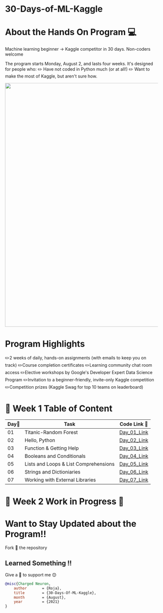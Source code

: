 # 30-Days-of-ML-Kaggle

# About the Hands On Program 💻
Machine learning beginner → Kaggle competitor in 30 days. Non-coders welcome

The program starts Monday, August 2, and lasts four weeks. It's designed for people who: 
✏️	Have not coded in Python much (or at all!) 
✏️	Want to make the most of Kaggle, but aren't sure how.

<img src="https://github.com/rojaAchary/30-Days-of-ML-Kaggle/blob/main/misc/30_Days_ML_Hero.png" width="800">

# Program Highlights

✏️2 weeks of daily, hands-on assignments (with emails to keep you on track)
✏️Course completion certificates
✏️Learning community chat room access
✏️Elective workshops by Google's Developer Expert Data Science Program
✏️Invitation to a beginner-friendly, invite-only Kaggle competition
✏️Competition prizes (Kaggle Swag for top 10 teams on leaderboard)

# 📌 Week 1 Table of Content

|Day📆 |Task |Code Link 🔗|
|------|-----|--------|
|01|Titanic-Random Forest|[Day_01_Link](https://github.com/rojaAchary/30-Days-of-ML-Kaggle/tree/main/1-Day-Titanic-Random-Forest)|
|02|Hello, Python|[Day_02_Link](https://github.com/rojaAchary/30-Days-of-ML-Kaggle/tree/main/2-Day-Hello-Python)|
|03|Function & Getting Help|[Day_03_Link](https://github.com/rojaAchary/30-Days-of-ML-Kaggle/tree/main/3-Day-Functions-and-Getting-Help)|
|04|Booleans and Conditionals|[Day_04_Link](https://github.com/rojaAchary/30-Days-of-ML-Kaggle/tree/main/4-Day-Booleans-and-Conditionals)|
|05|Lists and Loops & List Comprehensions|[Day_05_Link](https://github.com/rojaAchary/30-Days-of-ML-Kaggle/tree/main/5-Day-Lists-and-Loops-and-List-Comprehensions)|
|06|Strings and Dictioniaries|[Day_06_Link](https://github.com/rojaAchary/30-Days-of-ML-Kaggle/tree/main/6-Day-Strings-and-Dictionaries)|
|07|Working with External Libraries|[Day_07_Link](https://github.com/rojaAchary/30-Days-of-ML-Kaggle/tree/main/7-Day-Working-with-External-Libraries)|

# 📌 Week 2 Work in Progress 🚧


# Want to Stay Updated about the Program!!
Fork 🍴 the repository 
 
## Learned Something  !!
Give a 🌟 to support me 😊 
 
```bibtex
@misc{Charged Neuron,
    author       = {Roja},
    title        = {30-Days-Of-ML-Kaggle},
    month        = {August},
    year         = {2021}
}
```
